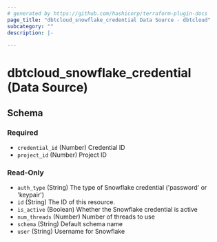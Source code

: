 ```yaml
---
# generated by https://github.com/hashicorp/terraform-plugin-docs
page_title: "dbtcloud_snowflake_credential Data Source - dbtcloud"
subcategory: ""
description: |-
  
---
```


# dbtcloud_snowflake_credential (Data Source)





<!-- schema generated by tfplugindocs -->
## Schema

### Required

- `credential_id` (Number) Credential ID
- `project_id` (Number) Project ID

### Read-Only

- `auth_type` (String) The type of Snowflake credential ('password' or 'keypair')
- `id` (String) The ID of this resource.
- `is_active` (Boolean) Whether the Snowflake credential is active
- `num_threads` (Number) Number of threads to use
- `schema` (String) Default schema name
- `user` (String) Username for Snowflake
